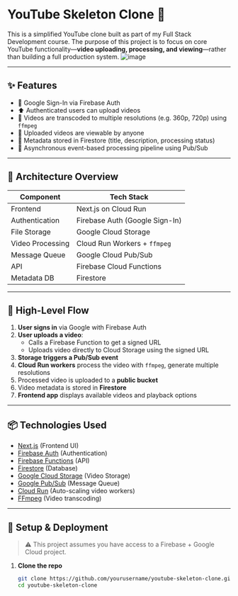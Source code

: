 

# YouTube Skeleton Clone 🎥

This is a simplified YouTube clone built as part of my Full Stack Development course. The purpose of this project is to focus on core YouTube functionality—**video uploading, processing, and viewing**—rather than building a full production system.
![image](https://github.com/user-attachments/assets/fd978e36-adef-4737-8471-0ad50dcdf730)

---

## ✨ Features

- 🔐 Google Sign-In via Firebase Auth
- ⬆️ Authenticated users can upload videos
- 🧾 Videos are transcoded to multiple resolutions (e.g. 360p, 720p) using `ffmpeg`
- 🎥 Uploaded videos are viewable by anyone
- 📄 Metadata stored in Firestore (title, description, processing status)
- 🧵 Asynchronous event-based processing pipeline using Pub/Sub

---

## 🧠 Architecture Overview

| Component                | Tech Stack                                 |
|--------------------------|--------------------------------------------|
| Frontend                 | Next.js on Cloud Run                       |
| Authentication           | Firebase Auth (Google Sign-In)            |
| File Storage             | Google Cloud Storage                       |
| Video Processing         | Cloud Run Workers + `ffmpeg`              |
| Message Queue            | Google Cloud Pub/Sub                      |
| API                      | Firebase Cloud Functions                   |
| Metadata DB              | Firestore                                  |

---

## 🧱 High-Level Flow

1. **User signs in** via Google with Firebase Auth
2. **User uploads a video**:
   - Calls a Firebase Function to get a signed URL
   - Uploads video directly to Cloud Storage using the signed URL
3. **Storage triggers a Pub/Sub event**
4. **Cloud Run workers** process the video with `ffmpeg`, generate multiple resolutions
5. Processed video is uploaded to a **public bucket**
6. Video metadata is stored in **Firestore**
7. **Frontend app** displays available videos and playback options

---

## 📦 Technologies Used

- [Next.js](https://nextjs.org/) (Frontend UI)
- [Firebase Auth](https://firebase.google.com/docs/auth) (Authentication)
- [Firebase Functions](https://firebase.google.com/docs/functions) (API)
- [Firestore](https://firebase.google.com/docs/firestore) (Database)
- [Google Cloud Storage](https://cloud.google.com/storage) (Video Storage)
- [Google Pub/Sub](https://cloud.google.com/pubsub) (Message Queue)
- [Cloud Run](https://cloud.google.com/run) (Auto-scaling video workers)
- [FFmpeg](https://ffmpeg.org/) (Video transcoding)

---

## 🚀 Setup & Deployment

> ⚠️ This project assumes you have access to a Firebase + Google Cloud project.

1. **Clone the repo**
   ```bash
   git clone https://github.com/yourusername/youtube-skeleton-clone.git
   cd youtube-skeleton-clone
